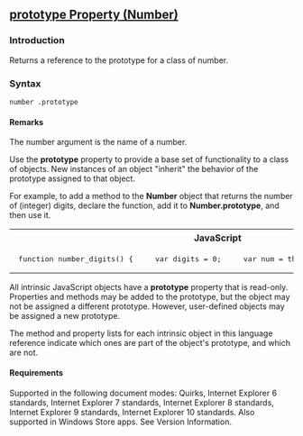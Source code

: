 ## [prototype Property (Number)](prototype-Property__Number.html)

### Introduction 

 Returns a reference to the prototype for a class of number.

### Syntax 

```
number .prototype
```

#### Remarks 

<div id="languageReferenceRemarksSection" class="section" name="collapseableSection" style="">
  <p xmlns:util="util">
    The <span class="parameter" sdata="paramReference">number</span> argument is the name of a number.
  </p>
  <p xmlns:util="util">
    Use the <b>prototype</b> property to provide a base set of functionality to a class of objects. New instances of an object "inherit" the behavior of the prototype assigned to that object.
  </p>
  <p xmlns:util="util">
    For example, to add a method to the <b>Number</b> object that returns the number of (integer) digits, declare the function, add it to <b>Number.prototype</b>, and then use it.
  </p>
  <div class="code">
    <table width="100%" cellspacing="0" cellpadding="0">
      <tr>
        <th>
          JavaScript&nbsp;
        </th>
        <th>
          <span class="copyCode" onclick="CopyCode(this)" onkeypress="CopyCode_CheckKey(this, event)" onmouseover="ChangeCopyCodeIcon(this)" onmouseout="ChangeCopyCodeIcon(this)" tabindex=
          "0"><img class="copyCodeImage" name="ccImage" align="absmiddle" alt="Copy image" title="Copy image" src="../icons/copycode.gif" />Copy Code</span>
        </th>
      </tr>
      <tr>
        <td colspan="2">
          <pre>
 function number_digits() {     var digits = 0;     var num = this;     while (num) &gt;= 1) {         digits++;         num /= 10;     }     return digits; }  Number.prototype.digits = number_digits; var myNumber = new Number(3456.789); document.write(myNumber.digits()); // Output: // 4 
</pre>
        </td>
      </tr>
    </table>
  </div>
  <p xmlns:util="util">
    All intrinsic JavaScript objects have a <b>prototype</b> property that is read-only. Properties and methods may be added to the prototype, but the object may not be assigned a different
    prototype. However, user-defined objects may be assigned a new prototype.
  </p>
  <p xmlns:util="util">
    The method and property lists for each intrinsic object in this language reference indicate which ones are part of the object's prototype, and which are not.
  </p>
</div>

#### Requirements 

<div id="requirementsTitleSection" class="section" name="collapseableSection" style="">
  <p xmlns:util="util"></p>
  <p>
    Supported in the following document modes: Quirks, Internet Explorer 6 standards, Internet Explorer 7 standards, Internet Explorer 8 standards, Internet Explorer 9 standards, Internet Explorer 10
    standards. Also supported in Windows Store apps. See Version Information.
  </p>
</div>

